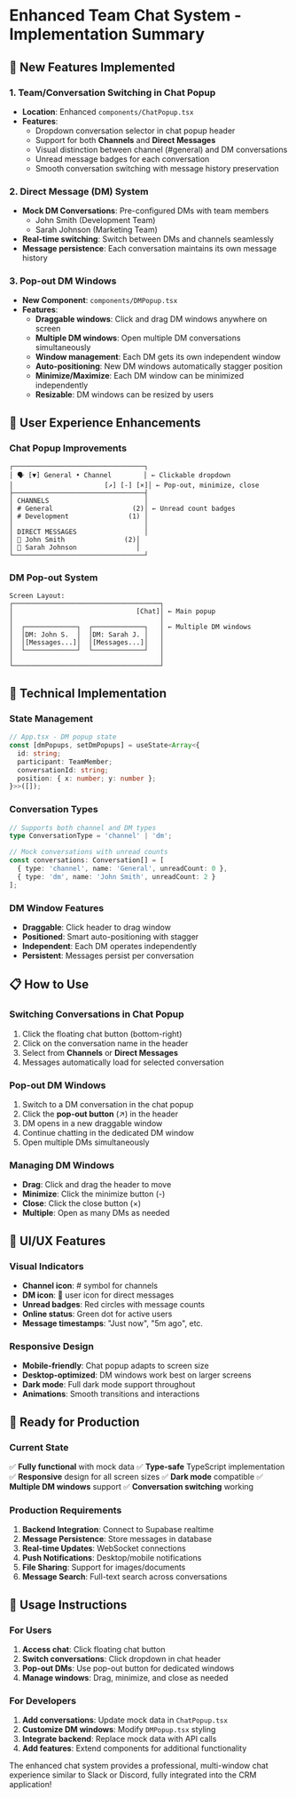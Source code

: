 # Enhanced Team Chat System - Implementation Summary

## 🚀 New Features Implemented

### 1. **Team/Conversation Switching in Chat Popup**
- **Location**: Enhanced `components/ChatPopup.tsx`
- **Features**:
  - Dropdown conversation selector in chat popup header
  - Support for both **Channels** and **Direct Messages**
  - Visual distinction between channel (#general) and DM conversations
  - Unread message badges for each conversation
  - Smooth conversation switching with message history preservation

### 2. **Direct Message (DM) System**
- **Mock DM Conversations**: Pre-configured DMs with team members
  - John Smith (Development Team)
  - Sarah Johnson (Marketing Team)
- **Real-time switching**: Switch between DMs and channels seamlessly
- **Message persistence**: Each conversation maintains its own message history

### 3. **Pop-out DM Windows**
- **New Component**: `components/DMPopup.tsx`
- **Features**:
  - **Draggable windows**: Click and drag DM windows anywhere on screen
  - **Multiple DM windows**: Open multiple DM conversations simultaneously
  - **Window management**: Each DM gets its own independent window
  - **Auto-positioning**: New DM windows automatically stagger position
  - **Minimize/Maximize**: Each DM window can be minimized independently
  - **Resizable**: DM windows can be resized by users

## 🎯 User Experience Enhancements

### Chat Popup Improvements
```
┌─────────────────────────────────┐
│ 🗣️ [▼] General • Channel        │ ← Clickable dropdown
│                       [↗] [-] [×]│ ← Pop-out, minimize, close
├─────────────────────────────────┤
│ CHANNELS                        │
│ # General                    (2)│ ← Unread count badges  
│ # Development               (1) │
│                                 │
│ DIRECT MESSAGES                 │
│ 👤 John Smith               (2)│
│ 👤 Sarah Johnson               │
└─────────────────────────────────┘
```

### DM Pop-out System
```
Screen Layout:
┌─────────────────────────────────────┐
│                               [Chat]│ ← Main popup
│                                     │
│  ┌─────────────┐  ┌─────────────┐   │ ← Multiple DM windows
│  │DM: John S.  │  │DM: Sarah J. │   │
│  │[Messages...]│  │[Messages...]│   │
│  └─────────────┘  └─────────────┘   │
│                                     │
└─────────────────────────────────────┘
```

## 🔧 Technical Implementation

### State Management
```typescript
// App.tsx - DM popup state
const [dmPopups, setDmPopups] = useState<Array<{
  id: string;
  participant: TeamMember;
  conversationId: string;
  position: { x: number; y: number };
}>>([]);
```

### Conversation Types
```typescript
// Supports both channel and DM types
type ConversationType = 'channel' | 'dm';

// Mock conversations with unread counts
const conversations: Conversation[] = [
  { type: 'channel', name: 'General', unreadCount: 0 },
  { type: 'dm', name: 'John Smith', unreadCount: 2 }
];
```

### DM Window Features
- **Draggable**: Click header to drag window
- **Positioned**: Smart auto-positioning with stagger
- **Independent**: Each DM operates independently
- **Persistent**: Messages persist per conversation

## 📋 How to Use

### Switching Conversations in Chat Popup
1. Click the floating chat button (bottom-right)
2. Click on the conversation name in the header
3. Select from **Channels** or **Direct Messages**
4. Messages automatically load for selected conversation

### Pop-out DM Windows
1. Switch to a DM conversation in the chat popup
2. Click the **pop-out button** (↗) in the header
3. DM opens in a new draggable window
4. Continue chatting in the dedicated DM window
5. Open multiple DMs simultaneously

### Managing DM Windows
- **Drag**: Click and drag the header to move
- **Minimize**: Click the minimize button (-)
- **Close**: Click the close button (×)
- **Multiple**: Open as many DMs as needed

## 🎨 UI/UX Features

### Visual Indicators
- **Channel icon**: # symbol for channels
- **DM icon**: 👤 user icon for direct messages
- **Unread badges**: Red circles with message counts
- **Online status**: Green dot for active users
- **Message timestamps**: "Just now", "5m ago", etc.

### Responsive Design
- **Mobile-friendly**: Chat popup adapts to screen size
- **Desktop-optimized**: DM windows work best on larger screens
- **Dark mode**: Full dark mode support throughout
- **Animations**: Smooth transitions and interactions

## 🔮 Ready for Production

### Current State
✅ **Fully functional** with mock data
✅ **Type-safe** TypeScript implementation  
✅ **Responsive** design for all screen sizes
✅ **Dark mode** compatible
✅ **Multiple DM windows** support
✅ **Conversation switching** working

### Production Requirements
1. **Backend Integration**: Connect to Supabase realtime
2. **Message Persistence**: Store messages in database
3. **Real-time Updates**: WebSocket connections
4. **Push Notifications**: Desktop/mobile notifications
5. **File Sharing**: Support for images/documents
6. **Message Search**: Full-text search across conversations

## 🚀 Usage Instructions

### For Users
1. **Access chat**: Click floating chat button
2. **Switch conversations**: Click dropdown in chat header
3. **Pop-out DMs**: Use pop-out button for dedicated windows
4. **Manage windows**: Drag, minimize, and close as needed

### For Developers
1. **Add conversations**: Update mock data in `ChatPopup.tsx`
2. **Customize DM windows**: Modify `DMPopup.tsx` styling
3. **Integrate backend**: Replace mock data with API calls
4. **Add features**: Extend components for additional functionality

The enhanced chat system provides a professional, multi-window chat experience similar to Slack or Discord, fully integrated into the CRM application!

